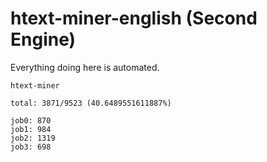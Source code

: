 # htext-miner-english (Second Engine)

Everything doing here is automated.

```
htext-miner

total: 3871/9523 (40.6489551611887%)

job0: 870
job1: 984
job2: 1319
job3: 698
```